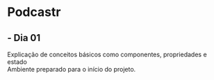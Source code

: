 # Podcastr

## - Dia 01

Explicação de conceitos básicos como componentes, propriedades e estado <br />
Ambiente preparado para o início do projeto.
